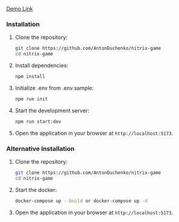 [Demo Link](http://54.158.250.233:5173/)

### Installation

1. Clone the repository:

   ```bash
   git clone https://github.com/AntonDuchenko/nitrix-game
   cd nitrix-game
   ```

2. Install dependencies:

   ```bash
   npm install
   ```

3. Initialize .env from .env.sample:

   ```bash
   npm run init
   ```

4. Start the development server:

   ```bash
   npm run start:dev
   ```

5. Open the application in your browser at `http://localhost:5173`.

### Alternative Installation

1. Clone the repository:

   ```bash
   git clone https://github.com/AntonDuchenko/nitrix-game
   cd nitrix-game
   ```

2. Start the docker:

   ```bash
   docker-compose up --build or docker-compose up -d
   ```

3. Open the application in your browser at `http://localhost:5173`.
